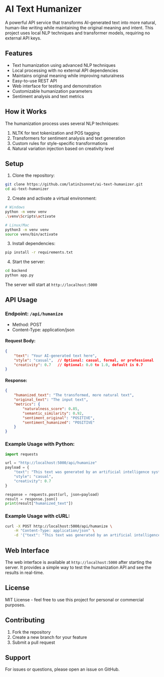 # AI Text Humanizer

A powerful API service that transforms AI-generated text into more natural, human-like writing while maintaining the original meaning and intent. This project uses local NLP techniques and transformer models, requiring no external API keys.

## Features

- Text humanization using advanced NLP techniques
- Local processing with no external API dependencies
- Maintains original meaning while improving naturalness
- Easy-to-use REST API
- Web interface for testing and demonstration
- Customizable humanization parameters
- Sentiment analysis and text metrics

## How it Works

The humanization process uses several NLP techniques:
1. NLTK for text tokenization and POS tagging
2. Transformers for sentiment analysis and text generation
3. Custom rules for style-specific transformations
4. Natural variation injection based on creativity level

## Setup

1. Clone the repository:
```bash
git clone https://github.com/latin2sonnet/ai-text-humanizer.git
cd ai-text-humanizer
```

2. Create and activate a virtual environment:
```bash
# Windows
python -m venv venv
.\venv\Scripts\activate

# Linux/Mac
python3 -m venv venv
source venv/bin/activate
```

3. Install dependencies:
```bash
pip install -r requirements.txt
```

4. Start the server:
```bash
cd backend
python app.py
```

The server will start at `http://localhost:5000`

## API Usage

### Endpoint: `/api/humanize`
- Method: POST
- Content-Type: application/json

#### Request Body:
```json
{
    "text": "Your AI-generated text here",
    "style": "casual",  // Optional: casual, formal, or professional
    "creativity": 0.7   // Optional: 0.0 to 1.0, default is 0.7
}
```

#### Response:
```json
{
    "humanized_text": "The transformed, more natural text",
    "original_text": "The input text",
    "metrics": {
        "naturalness_score": 0.85,
        "semantic_similarity": 0.92,
        "sentiment_original": "POSITIVE",
        "sentiment_humanized": "POSITIVE"
    }
}
```

### Example Usage with Python:
```python
import requests

url = "http://localhost:5000/api/humanize"
payload = {
    "text": "This text was generated by an artificial intelligence system.",
    "style": "casual",
    "creativity": 0.7
}

response = requests.post(url, json=payload)
result = response.json()
print(result["humanized_text"])
```

### Example Usage with cURL:
```bash
curl -X POST http://localhost:5000/api/humanize \
    -H "Content-Type: application/json" \
    -d '{"text": "This text was generated by an artificial intelligence system.", "style": "casual"}'
```

## Web Interface

The web interface is available at `http://localhost:5000` after starting the server. It provides a simple way to test the humanization API and see the results in real-time.

## License

MIT License - feel free to use this project for personal or commercial purposes.

## Contributing

1. Fork the repository
2. Create a new branch for your feature
3. Submit a pull request

## Support

For issues or questions, please open an issue on GitHub.
